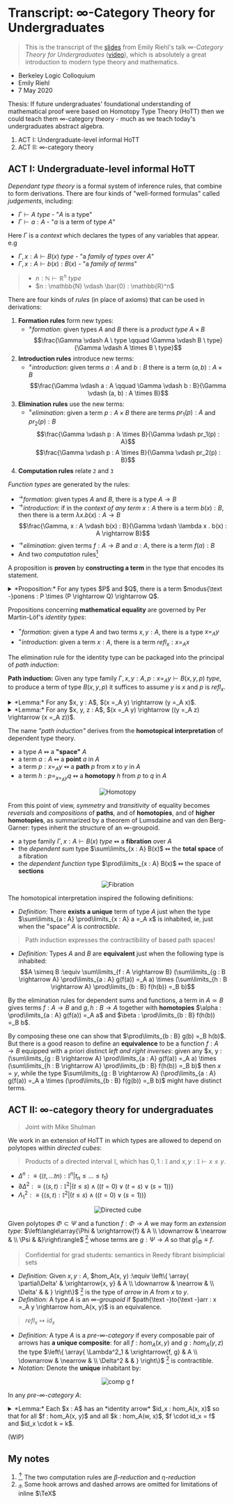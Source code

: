 # Transcript: $\infty$-Category Theory for Undergraduates

> This is the transcript of the [slides] from Emily Riehl's talk
> *$\infty$-Category Theory for Undergraduates* ([video]), which is absolutely a
> great introduction to modern type theory and mathematics.

[slides]: http://www.math.jhu.edu/~eriehl/berkeley-logic.pdf
[video]: http://www.math.jhu.edu/~eriehl/berkeley-logic.mp4


* Berkeley Logic Colloquium
* Emily Riehl
* 7 May 2020

Thesis: If future undergraduates' foundational understanding of mathematical
proof were based on Homotopy Type Theory (HoTT) then we could teach them
$\infty$-category theory - much as we teach today's undergraduates abstract
algebra.

1. ACT I: Undergraduate-level informal HoTT
1. ACT II: $\infty$-category theory

## ACT I: Undergraduate-level informal HoTT

*Dependant type theory* is a formal system of inference rules, that combine to
form derivations.  There are four kinds of "well-formed formulas" called
*judgements*, including:

* $\Gamma \vdash A \  type$ - "$A$ is a type"
* $\Gamma \vdash a : A$ - "$a$ is a term of type $A$"

Here $\Gamma$ is a *context* which declares the types of any variables that
appear. e.g

* $\Gamma, x : A \vdash B(x) \  type$ - "a *family of types* over $A$"
* $\Gamma, x : A \vdash b(x) : B(x)$ - "a *family of terms*"

> * $n : \mathbb{N} \vdash \mathbb{R}^n \  type$
> * $n : \mathbb{N} \vdash \bar{0} : \mathbb{R}^n$

There are four kinds of *rules* (in place of axioms) that can be used in
derivations:

1. **Formation rules** form new types:
    * $^\times$*formation*: given types $A$ and $B$ there is a *product type*
    $A \times B$
    $$\frac{\Gamma \vdash A \  type \qquad \Gamma \vdash B \  type}{\Gamma \vdash A \times B \  type}$$
1. **Introduction rules** introduce new terms:
    * $^\times$*introduction*: given terms $a : A$ and $b : B$ there is a term
    $(a, b) : A \times B$
    $$\frac{\Gamma \vdash a : A \qquad \Gamma \vdash b : B}{\Gamma \vdash (a, b) : A \times B}$$
1. **Elimination rules** use the new terms:
    * $^\times$*elimination*: given a term $p : A \times B$ there are terms
    $pr_1(p) : A$ and $pr_2(p) : B$
    $$\frac{\Gamma \vdash p : A \times B}{\Gamma \vdash pr_1(p) : A}$$
    $$\frac{\Gamma \vdash p : A \times B}{\Gamma \vdash pr_2(p) : B}$$
1. **Computation rules** relate `2` and `3`

*Function types* are generated by the rules:

* $^\rightarrow$*formation*: given types $A$ and $B$, there is a type
$A \rightarrow B$
* $^\rightarrow$*introduction*: if in the *context of any term* $x : A$
there is a term $b(x) : B$, then there is a term
$\lambda x . b(x) : A \rightarrow B$
$$\frac{\Gamma, x : A \vdash b(x) : B}{\Gamma \vdash \lambda x . b(x) : A \rightarrow B}$$
* $^\rightarrow$*elimination*: given terms $f : A \rightarrow B$ and
$a : A$, there is a term $f(a) : B$
* And two *computation* rules[<sup>1</sup>](#footnote-1)
<a id="footnote-ref-1"></a>

A proposition is **proven** by **constructing a term** in the type that encodes
its statement.

<details>
<summary>
*Proposition:* For any types $P$ and $Q$, there is a term
$modus{\text -}ponens : P \times (P \rightarrow Q) \rightarrow Q$.
</summary>
<p>
*Proof:* By $^\rightarrow$*introduction* we must explain how to use a term
$x : P \times (P \rightarrow Q)$ to prove a term of type $Q$.  By
$^\times$*elimination* from $x$ we get terms $pr_1(x) : P$ and
$pr_2(x) : P \rightarrow Q$.  By $^\rightarrow$*elimination* then
$(pr_2(x))(pr_1(x)) : Q$. Ie,
$modus{\text -}ponens :\equiv \lambda x . (pr_2(x))(pr_1(x))$. $\square$
</p>
</details>

Propositions concerning **mathematical equality** are governed by
Per Martin-Löf's *identity types*:

* $^=$*formation*: given a type $A$ and two terms $x, y : A$, there is a type
$x =_A y$
* $^=$*introduction*: given a term $x : A$, there is a term $refl_x : x =_A x$

The elimination rule for the identity type can be packaged into the principal of
*path induction*:

**Path induction:** Given any type family
$\Gamma, x, y : A, p : x =_A y \vdash B(x, y, p) \  type$, to produce a term of
type $B(x, y, p)$ it suffices to assume $y$ is $x$ and $p$ is $refl_x$.

<details>
<summary>
*Lemma:* For any $x, y : A$, $(x =_A y) \rightarrow (y =_A x)$.
</summary>
<p>
*Proof:* By $^\rightarrow$*introduction*, we may assume $p : x =_A y$, and
must produce a term of type $y =_A x$.  By *path induction*, to inhabit the type
family $B(x, y, p) :\equiv y =_A x$, it suffices to assume $y$ is $x$ and $p$ is
$refl_x$, in which case by $^=$*introduction* we have $relf_x : x =_A x$.
$\square$
</p>
</details>

<details>
<summary>
*Lemma:* For any $x, y, z : A$,
$(x =_A y) \rightarrow ((y =_A z) \rightarrow (x =_A z))$.
</summary>
<p>
*Proof:* By $^\rightarrow$*introduction*, we may assume $p : x =_A y$ and
$q : y =_A z$ and seek to inhabit $x =_A z$.  By *path induction* on $p$ and
then on $q$, we may assume $y$ and $z$ are $x$ and $p$ and $q$ are $refl_x$ in
which case by $^=$*introduction* we have $refl_x : x =_A x$. $\square$
</p>
</details>

The name *"path induction"* derives from the **homotopical interpretation** of
dependent type theory.

* a type $A$ $\leftrightsquigarrow$ a **"space"** $A$
* a term $a : A$ $\leftrightsquigarrow$ a **point** $a$ in $A$
* a term $p : x =_A y$ $\leftrightsquigarrow$ a **path** $p$ from $x$ to $y$ in
$A$
* a term $h : p =_{x =_A y} q$ $\leftrightsquigarrow$ a **homotopy** $h$ from
$p$ to $q$ in $A$

<p align="center">
<img alt="Homotopy" src="homotopy.png">
</p>

From this point of view, *symmetry* and *transitivity* of equality becomes
*reversals* and *compositions* of **paths**, and of **homotopies**, and of
**higher homotopies**, as summarized by a theorem of Lumsdaine and van den
Berg-Garner: types inherit the structure of an $\infty$-groupoid.

* a type family $\Gamma, x : A \vdash B(x) \  type$ $\leftrightsquigarrow$ a
**fibration** over $A$
* the *dependent sum* type $\sum\limits_{x : A} B(x)$ $\leftrightsquigarrow$ the
**total space** of a fibration
* the *dependent function* type $\prod\limits_{x : A} B(x)$
$\leftrightsquigarrow$ the space of **sections**

<p align="center">
<img alt="Fibration" src="fibration.png">
</p>

The homotopical interpretation inspired the following definitions:

* *Definition:* There **exists a unique** term of type $A$ just when the type
$\sum\limits_{a : A} \prod\limits_{x : A} a =_A x$ is inhabited, ie, just when
the "space" $A$ is *contractible*.

> Path induction expresses the contractibility of based path spaces!

* *Definition:* Types $A$ and $B$ are **equivalent** just when the following
type is inhabited:
$$A \simeq B :\equiv \sum\limits_{f : A \rightarrow B} (\sum\limits_{g : B \rightarrow A} \prod\limits_{a : A} g(f(a)) =_A a) \times (\sum\limits_{h : B \rightarrow A} \prod\limits_{b : B} f(h(b)) =_B b)$$

By the elimination rules for dependent sums and functions, a term in
$A \simeq B$ gives terms $f : A \rightarrow B$ and $g, h : B \rightarrow A$
together with **homotopies** $\alpha : \prod\limits_{a : A} g(f(a)) =_A a$ and
$\beta : \prod\limits_{b : B} f(h(b)) =_B b$.

By composing these one can show that $\prod\limits_{b : B} g(b) =_B h(b)$.  But
there is a good reason to define an **equivalence** to be a function
$f : A \rightarrow B$ equipped with a priori distinct *left and right inverses*:
given any
$x, y : (\sum\limits_{g : B \rightarrow A} \prod\limits_{a : A} g(f(a)) =_A a) \times (\sum\limits_{h : B \rightarrow A} \prod\limits_{b : B} f(h(b)) =_B b)$
then $x = y$, while the type
$\sum\limits_{g : B \rightarrow A} (\prod\limits_{a : A} g(f(a)) =_A a \times (\prod\limits_{b : B} f(g(b)) =_B b)$ might have distinct terms.

## ACT II: $\infty$-category theory for undergraduates

> Joint with Mike Shulman

We work in an extension of HoTT in which types are allowed to depend on
polytopes within *directed cubes*:

> Products of a directed interval $\mathbb{I}$, which has $0, 1 : \mathbb{I}$
> and $x, y : \mathbb{I} \vdash x \leq y$.

* $\Delta^n :\equiv \{ \langle t, ... tn \rangle : \mathbb{I}^n | t_n \leq \ldots \leq t_1 \}$
* $\partial \Delta^2 :\equiv \{ \langle s, t \rangle : \mathbb{I}^2 | (t \leq s) \land ((t = 0) \lor (t = s) \lor (s = 1)) \}$
* $\Lambda^2_1 :\equiv \{ \langle s, t \rangle : \mathbb{I}^2 | (t \leq s) \land ((t = 0) \lor (s = 1)) \}$

<p align="center">
<img alt="Directed cube" src="directed-cube.png">
</p>

Given polytopes $\Phi \subset \Psi$ and a function $f : \Phi \rightarrow A$ we
may form an *extension type*:
$\left\langle\array{\Phi & \xrightarrow{f} & A \\ \downarrow & \nearrow & \\ \Psi & &}\right\rangle$
[<sup>2</sup>](#footnote-2) <a id="footnote-ref-1"></a> whose terms are
$g : \Psi \rightarrow A$ so that $g |_{\Phi} \equiv f$.

> Confidential for grad students: semantics in Reedy fibrant bisimplicial sets

* *Definition:* Given $x, y : A$,
$hom_A(x, y) :\equiv \left\{ \array{ \partial\Delta' & \xrightarrow{x, y} & A \\ \downarrow & \nearrow & \\ \Delta' & & } \right\}$
[<sup>2</sup>](#footnote-2) <a id="footnote-ref-1"></a> is the type of *arrow*
in $A$ from $x$ to $y$.
* *Definition:* A type $A$ is an *$\infty$-groupoid* if
$path{\text -}to{\text -}arr : x =_A y \rightarrow hom_A(x, y)$ is an
equivalence.

> $refl_x \mapsto id_x$

* *Definition:* A type $A$ is a *pre-$\infty$-category* if every composable pair
of arrows has **a unique composite**: for all $f : hom_A(x, y)$ and
$g : hom_A(y, z)$ the type
$\left\{ \array{ \Lambda^2_1 & \xrightarrow{f, g} & A \\ \downarrow & \nearrow & \\ \Delta^2 & & } \right\}$
[<sup>2</sup>](#footnote-2) <a id="footnote-ref-1"></a> is contractible.
* *Notation:* Denote the **unique** inhabitant by:
<p align="center">
<img alt="comp g f" src="compgf.png">
</p>

In any *pre-$\infty$-category* $A$:

<details>
<summary>
*Lemma:* Each $x : A$ has an *identity arrow* $id_x : hom_A(x, x)$ so that for
all $f : hom_A(x, y)$ and all $k : hom_A(w, x)$, $f \cdot id_x = f$ and
$id_x \cdot k = k$.
</summary>
<p>
Proof: The constant function defines a term
$id_x :\equiv \lambda t . x : hom_A(x, x) :\equiv \left\{ \array{ \partial \Delta' & \xrightarrow{(x, x)} & A \\ \downarrow & \nearrow & \\ \Delta' & & } \right\}$
[<sup>2</sup>](#footnote-2) <a id="footnote-ref-1"></a>.
The type
$\left\{ \array{ \Lambda^2_1 & \xrightarrow{id_x, f} & A \\ \downarrow & \nearrow & \\ \Delta^2 & &} \right\}$
[<sup>2</sup>](#footnote-2) <a id="footnote-ref-1"></a> is inhabited by
$\lambda s \lambda t, f(t) : \Delta^2 \rightarrow A$, proving
$f \circ id_x = f$. $\square$
</p>
</details>

(WIP)

## My notes

1. <a id="footnote-1"></a> [<sup>↑</sup>](#footnote-ref-1) The two computation rules are $\beta$*-reduction* and
$\eta$*-reduction*
1. <a id="footnote-2"></a> [<sub>↑</sup>](#footnote-ref-2) Some hook arrows and
dashed arrows are omitted for limitations of inline $\TeX$
